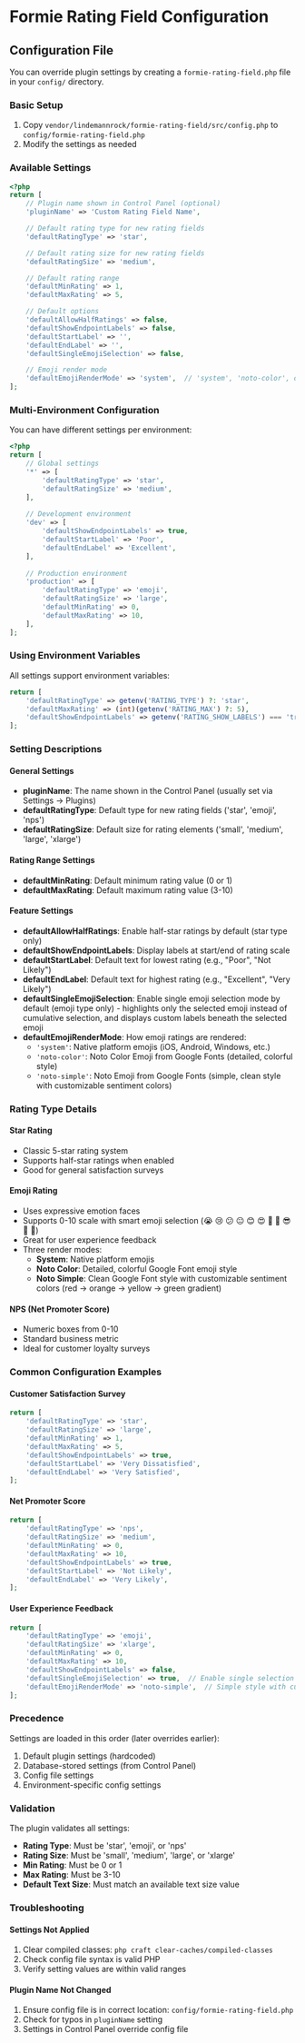 # Formie Rating Field Configuration

## Configuration File

You can override plugin settings by creating a `formie-rating-field.php` file in your `config/` directory.

### Basic Setup

1. Copy `vendor/lindemannrock/formie-rating-field/src/config.php` to `config/formie-rating-field.php`
2. Modify the settings as needed

### Available Settings

```php
<?php
return [
    // Plugin name shown in Control Panel (optional)
    'pluginName' => 'Custom Rating Field Name',

    // Default rating type for new rating fields
    'defaultRatingType' => 'star',

    // Default rating size for new rating fields
    'defaultRatingSize' => 'medium',

    // Default rating range
    'defaultMinRating' => 1,
    'defaultMaxRating' => 5,

    // Default options
    'defaultAllowHalfRatings' => false,
    'defaultShowEndpointLabels' => false,
    'defaultStartLabel' => '',
    'defaultEndLabel' => '',
    'defaultSingleEmojiSelection' => false,

    // Emoji render mode
    'defaultEmojiRenderMode' => 'system',  // 'system', 'noto-color', or 'noto-simple'
];
```

### Multi-Environment Configuration

You can have different settings per environment:

```php
<?php
return [
    // Global settings
    '*' => [
        'defaultRatingType' => 'star',
        'defaultRatingSize' => 'medium',
    ],
    
    // Development environment
    'dev' => [
        'defaultShowEndpointLabels' => true,
        'defaultStartLabel' => 'Poor',
        'defaultEndLabel' => 'Excellent',
    ],
    
    // Production environment
    'production' => [
        'defaultRatingType' => 'emoji',
        'defaultRatingSize' => 'large',
        'defaultMinRating' => 0,
        'defaultMaxRating' => 10,
    ],
];
```

### Using Environment Variables

All settings support environment variables:

```php
return [
    'defaultRatingType' => getenv('RATING_TYPE') ?: 'star',
    'defaultMaxRating' => (int)(getenv('RATING_MAX') ?: 5),
    'defaultShowEndpointLabels' => getenv('RATING_SHOW_LABELS') === 'true',
];
```

### Setting Descriptions

#### General Settings

- **pluginName**: The name shown in the Control Panel (usually set via Settings → Plugins)
- **defaultRatingType**: Default type for new rating fields ('star', 'emoji', 'nps')
- **defaultRatingSize**: Default size for rating elements ('small', 'medium', 'large', 'xlarge')

#### Rating Range Settings

- **defaultMinRating**: Default minimum rating value (0 or 1)
- **defaultMaxRating**: Default maximum rating value (3-10)

#### Feature Settings

- **defaultAllowHalfRatings**: Enable half-star ratings by default (star type only)
- **defaultShowEndpointLabels**: Display labels at start/end of rating scale
- **defaultStartLabel**: Default text for lowest rating (e.g., "Poor", "Not Likely")
- **defaultEndLabel**: Default text for highest rating (e.g., "Excellent", "Very Likely")
- **defaultSingleEmojiSelection**: Enable single emoji selection mode by default (emoji type only) - highlights only the selected emoji instead of cumulative selection, and displays custom labels beneath the selected emoji
- **defaultEmojiRenderMode**: How emoji ratings are rendered:
  - `'system'`: Native platform emojis (iOS, Android, Windows, etc.)
  - `'noto-color'`: Noto Color Emoji from Google Fonts (detailed, colorful style)
  - `'noto-simple'`: Noto Emoji from Google Fonts (simple, clean style with customizable sentiment colors)

### Rating Type Details

#### Star Rating
- Classic 5-star rating system
- Supports half-star ratings when enabled
- Good for general satisfaction surveys

#### Emoji Rating
- Uses expressive emotion faces
- Supports 0-10 scale with smart emoji selection (😭 😢 😕 😐 😊 😍 🤩 🥰 😎 🤗 🥳)
- Great for user experience feedback
- Three render modes:
  - **System**: Native platform emojis
  - **Noto Color**: Detailed, colorful Google Font emoji style
  - **Noto Simple**: Clean Google Font style with customizable sentiment colors (red → orange → yellow → green gradient)

#### NPS (Net Promoter Score)
- Numeric boxes from 0-10
- Standard business metric
- Ideal for customer loyalty surveys

### Common Configuration Examples

#### Customer Satisfaction Survey
```php
return [
    'defaultRatingType' => 'star',
    'defaultRatingSize' => 'large',
    'defaultMinRating' => 1,
    'defaultMaxRating' => 5,
    'defaultShowEndpointLabels' => true,
    'defaultStartLabel' => 'Very Dissatisfied',
    'defaultEndLabel' => 'Very Satisfied',
];
```

#### Net Promoter Score
```php
return [
    'defaultRatingType' => 'nps',
    'defaultRatingSize' => 'medium',
    'defaultMinRating' => 0,
    'defaultMaxRating' => 10,
    'defaultShowEndpointLabels' => true,
    'defaultStartLabel' => 'Not Likely',
    'defaultEndLabel' => 'Very Likely',
];
```

#### User Experience Feedback
```php
return [
    'defaultRatingType' => 'emoji',
    'defaultRatingSize' => 'xlarge',
    'defaultMinRating' => 0,
    'defaultMaxRating' => 10,
    'defaultShowEndpointLabels' => false,
    'defaultSingleEmojiSelection' => true,  // Enable single selection mode
    'defaultEmojiRenderMode' => 'noto-simple',  // Simple style with customizable sentiment colors
];
```

### Precedence

Settings are loaded in this order (later overrides earlier):

1. Default plugin settings (hardcoded)
2. Database-stored settings (from Control Panel)
3. Config file settings
4. Environment-specific config settings

### Validation

The plugin validates all settings:
- **Rating Type**: Must be 'star', 'emoji', or 'nps'
- **Rating Size**: Must be 'small', 'medium', 'large', or 'xlarge'  
- **Min Rating**: Must be 0 or 1
- **Max Rating**: Must be 3-10
- **Default Text Size**: Must match an available text size value

### Troubleshooting

#### Settings Not Applied
1. Clear compiled classes: `php craft clear-caches/compiled-classes`
2. Check config file syntax is valid PHP
3. Verify setting values are within valid ranges

#### Plugin Name Not Changed
1. Ensure config file is in correct location: `config/formie-rating-field.php`
2. Check for typos in `pluginName` setting
3. Settings in Control Panel override config file